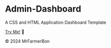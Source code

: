# Admin-Dashboard
A CSS and HTML Application Dashboard Template

[Try Me!](https://mrfarmerbon.github.io/Admin-Dashboard/) 👤

© 2024 MrFarmerBon
